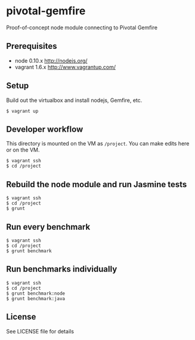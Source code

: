 pivotal-gemfire
===============

Proof-of-concept node module connecting to Pivotal Gemfire

## Prerequisites 

* node 0.10.x http://nodejs.org/
* vagrant 1.6.x http://www.vagrantup.com/

## Setup
Build out the virtualbox and install nodejs, Gemfire, etc.

    $ vagrant up

## Developer workflow

This directory is mounted on the VM as `/project`. You can make edits here or on the VM.

    $ vagrant ssh
    $ cd /project

## Rebuild the node module and run Jasmine tests

    $ vagrant ssh
    $ cd /project
    $ grunt

## Run every benchmark

    $ vagrant ssh
    $ cd /project
    $ grunt benchmark

## Run benchmarks individually

    $ vagrant ssh
    $ cd /project
    $ grunt benchmark:node
    $ grunt benchmark:java


## License

See LICENSE file for details
